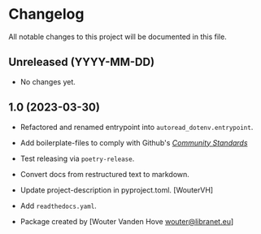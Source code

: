# Changelog

All notable changes to this project will be documented in this file.


## Unreleased (YYYY-MM-DD)

- No changes yet.


## 1.0 (2023-03-30)

- Refactored and renamed entrypoint into ``autoread_dotenv.entrypoint``.

- Add boilerplate-files to comply with Github's [_Community Standards_](https://github.com/libranet/httpclient-logging/community)

- Test releasing via ``poetry-release``.

- Convert docs from restructured text to markdown.

- Update project-description in pyproject.toml. [WouterVH]

- Add ``readthedocs.yaml``.

- Package created by [Wouter Vanden Hove <wouter@libranet.eu>]
